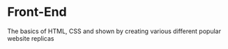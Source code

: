 # Front-End
The basics of HTML, CSS and shown by creating various different popular website replicas
